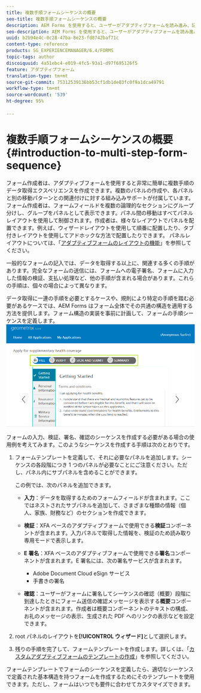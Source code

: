 ```yaml
---
title: 複数手順フォームシーケンスの概要
seo-title: 複数手順フォームシーケンスの概要
description: AEM Forms を使用すると、ユーザーがアダプティブフォームを読み進み、記入する一連のフォームパネルを定義できます。
seo-description: AEM Forms を使用すると、ユーザーがアダプティブフォームを読み進み、記入する一連のフォームパネルを定義できます。
uuid: b2b94e4c-0c28-47ba-8e23-fd8742baf71c
content-type: reference
products: SG_EXPERIENCEMANAGER/6.4/FORMS
topic-tags: author
discoiquuid: 4a51ebc4-e019-4fc5-93a1-d97f695126f5
feature: アダプティブフォーム
translation-type: tm+mt
source-git-commit: 75312539136bb53cf1db1de03fc0f9a1dca49791
workflow-type: tm+mt
source-wordcount: '539'
ht-degree: 95%

---
```



# 複数手順フォームシーケンスの概要 {#introduction-to-multi-step-form-sequence}

フォーム作成者は、アダプティブフォームを使用すると非常に簡単に複数手順のデータ取得エクスペリエンスを作成できます。複数のパネルの作成や、各パネルと別の移動パターンとの関連付けに対する組み込みサポートが付属しています。フォーム作成者は、フォームフィールドを複数の論理的なセクションにグループ分けし、グループをパネルとして表示できます。パネル間の移動はすべてパネルレイアウトを使用して制御されます。作成者は、様々なレイアウトでパネルを配置できます。例えば、ウィザードレイアウトを使用して順番に配置したり、タブ付きレイアウトを使用してアドホックな方法で配置したりできます。 パネルレイアウトについては、「[アダプティブフォームのレイアウトの機能](/help/forms/using/layout-capabilities-adaptive-forms.md)」を参照してください。

一般的なフォームの記入では、データを取得する以上に、関連する多くの手順があります。完全なフォームの送信には、フォームへの電子署名、フォームに入力した情報の検証、支払い処理など、他の手順が含まれる場合があります。これらの手順は、個々の場合によって異なります。

データ取得に一連の手順を必要とするケースや、規則により特定の手順を踏む必要があるケースでは、AEM Forms はフォーム全体でその共通の構造を適用する方法を提供します。フォーム構造の実装を事前に計画して、フォームの手順シーケンスを定義します。![複数手順フォームシーケンスの例](assets/formpipeline.png)

フォームの入力、検証、署名、確認のシーケンスを作成する必要がある場合の使用例を考えてみます。このようなシーケンスを作成する手順は次のとおりです。

1. フォームテンプレートを定義して、それに必要なパネルを追加します。シーケンスの各段階につき 1 つのパネルが必要なことにご注意ください。ただし、パネル内にサブパネルを含めることができます。

   この例では、次のパネルを追加できます。

   * **入力**：データを取得するためのフォームフィールドが含まれます。ここではネストされたサブパネルを追加して、さまざまな種類の情報（個人、家族、財務など）のセクションを作成できます。
   * **検証**：XFA ベースのアダプティブフォームで使用できる&#x200B;**検証**&#x200B;コンポーネントが含まれます。入力パネルで取得した情報を、検証のため読み取り専用モードで表示します。
   * **E 署名**：XFA ベースのアダプティブフォームで使用できる&#x200B;**署名**&#x200B;コンポーネントが含まれます。E 署名には、次の署名サービスが含まれます。

      * Adobe Document Cloud eSign サービス
      * 手書きの署名
   * **確認**：ユーザーがフォームに署名してシーケンスの確認（概要）段階に到達したときにフォーム送信の確認メッセージを表示する&#x200B;**概要**&#x200B;コンポーネントが含まれます。作成者は概要コンポーネントのテキストの構成、お礼のメッセージの表示、生成された PDF へのリンクの表示などを設定できます。


1. root パネルのレイアウトを&#x200B;**[!UICONTROL ウィザード]**&#x200B;として選択します。
1. 残りの手順を完了して、フォームテンプレートを作成します。詳しくは、「[カスタムアダプティブフォームのテンプレートの作成](/help/forms/using/custom-adaptive-forms-templates.md)」を参照してください。

フォームテンプレートでフォームのシーケンスを定義したら、適切なシーケンスで定義された基本構造を持つフォームを作成するためにそのテンプレートを使用できます。ただし、フォームはいつでも要件に合わせてカスタマイズできます。


